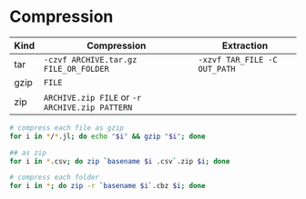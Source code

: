 # Compression

| Kind | Compression                                    | Extraction                   |
| ---- | ---------------------------------------------- | ---------------------------- |
| tar  | `-czvf ARCHIVE.tar.gz FILE_OR_FOLDER`          | `-xzvf TAR_FILE -C OUT_PATH` |
| gzip | `FILE`                                         |                              |
| zip  | `ARCHIVE.zip FILE` or `-r ARCHIVE.zip PATTERN` |                              |

```bash
# compress each file as gzip
for i in */*.jl; do echo "$i" && gzip "$i"; done

## as zip
for i in *.csv; do zip `basename $i .csv`.zip $i; done

# compress each folder
for i in *; do zip -r `basename $i`.cbz $i; done
```
